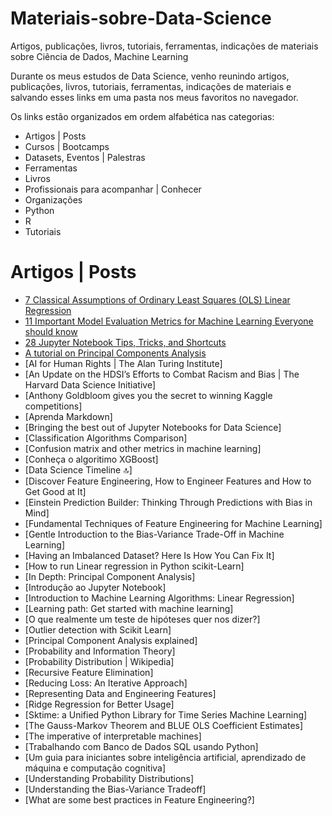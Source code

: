 # Materiais-sobre-Data-Science
Artigos, publicações, livros, tutoriais, ferramentas, indicações de materiais sobre Ciência de Dados, Machine Learning

Durante os meus estudos de Data Science, venho reunindo artigos, publicações, livros, tutoriais, ferramentas, indicações de materiais e salvando esses links em uma pasta nos meus favoritos no navegador.


Os links estão organizados em ordem alfabética nas categorias:
* Artigos | Posts
* Cursos | Bootcamps
* Datasets, Eventos | Palestras
* Ferramentas
* Livros
* Profissionais para acompanhar | Conhecer
* Organizações
* Python
* R
* Tutoriais

<h1>Artigos | Posts</h1>

* [7 Classical Assumptions of Ordinary Least Squares (OLS) Linear Regression](https://statisticsbyjim.com/regression/ols-linear-regression-assumptions)
* [11 Important Model Evaluation Metrics for Machine Learning Everyone should know](https://www.analyticsvidhya.com/blog/2019/08/11-important-model-evaluation-error-metrics/)
* [28 Jupyter Notebook Tips, Tricks, and Shortcuts](https://www.dataquest.io/blog/jupyter-notebook-tips-tricks-shortcuts/)
* [A tutorial on Principal Components Analysis](http://www.cs.otago.ac.nz/cosc453/student_tutorials/principal_components.pdf)
* [AI for Human Rights | The Alan Turing Institute]
* [An Update on the HDSI’s Efforts to Combat Racism and Bias | The Harvard Data Science Initiative]
* [Anthony Goldbloom gives you the secret to winning Kaggle competitions]
* [Aprenda Markdown]
* [Bringing the best out of Jupyter Notebooks for Data Science]
* [Classification Algorithms Comparison]
* [Confusion matrix and other metrics in machine learning]
* [Conheça o algoritimo XGBoost]
* [Data Science Timeline 🔝]
* [Discover Feature Engineering, How to Engineer Features and How to Get Good at It]
* [Einstein Prediction Builder: Thinking Through Predictions with Bias in Mind]
* [Fundamental Techniques of Feature Engineering for Machine Learning]
* [Gentle Introduction to the Bias-Variance Trade-Off in Machine Learning]
* [Having an Imbalanced Dataset? Here Is How You Can Fix It]
* [How to run Linear regression in Python scikit-Learn]
* [In Depth: Principal Component Analysis]
* [Introdução ao Jupyter Notebook]
* [Introduction to Machine Learning Algorithms: Linear Regression]
* [Learning path: Get started with machine learning]
* [O que realmente um teste de hipóteses quer nos dizer?]
* [Outlier detection with Scikit Learn]
* [Principal Component Analysis explained]
* [Probability and Information Theory]
* [Probability Distribution | Wikipedia]
* [Recursive Feature Elimination]
* [Reducing Loss: An Iterative Approach]
* [Representing Data and Engineering Features]
* [Ridge Regression for Better Usage]
* [Sktime: a Unified Python Library for Time Series Machine Learning]
* [The Gauss-Markov Theorem and BLUE OLS Coefficient Estimates]
* [The imperative of interpretable machines]
* [Trabalhando com Banco de Dados SQL usando Python]
* [Um guia para iniciantes sobre inteligência artificial, aprendizado de máquina e computação cognitiva]
* [Understanding Probability Distributions]
* [Understanding the Bias-Variance Tradeoff]
* [What are some best practices in Feature Engineering?]
